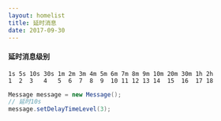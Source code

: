 ```yaml
---
layout: homelist
title: 延时消息
date: 2017-09-30
---
```


#### 延时消息级别

```console
1s 5s 10s 30s 1m 2m 3m 4m 5m 6m 7m 8m 9m 10m 20m 30m 1h 2h
1  2  3   4   5  6  7  8  9  10 11 12 13 14  15  16  17 18
```

```java
Message message = new Message();
// 延时10s
message.setDelayTimeLevel(3);
```
